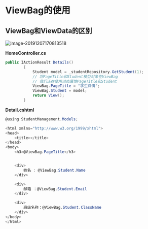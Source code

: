 # ViewBag的使用 

## ViewBag和ViewData的区别

![image-20191207170813518](https://md-1304276643.cos.ap-beijing.myqcloud.com//PicGo/image-20191207170813518.png)

**HomeController.cs**

```c#
public IActionResult Details()
        {
            Student model = _studentRepository.GetStudent(1);
            // 将PageTitle和Student模型对象在ViewBag
            // 我们正在使用动态属性PageTitle和Student
            ViewBag.PageTitle = "学生详情";
            ViewBag.Student = model;
            return View();
        }
```

**Detail.cshtml**

```c#
@using StudentManagement.Models;

<html xmlns="http://www.w3.org/1999/xhtml">
<head>
    <title></title>
</head>
<body>
    <h3>@ViewBag.PageTitle</h3>


    <div>
        姓名 : @ViewBag.Student.Name
    </div>

    <div>
        邮箱 ：@ViewBag.Student.Email
    </div>

    <div>
        班级名称：@ViewBag.Student.ClassName
    </div>
</body>
</html>
```

